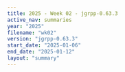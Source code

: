 ```yaml
---
title: 2025 - Week 02 - jgrpp-0.63.3
active_nav: summaries
year: "2025"
filename: "wk02"
version: "jgrpp-0.63.3"
start_date: "2025-01-06"
end_date: "2025-01-12"
layout: "summary"
---
```

